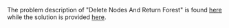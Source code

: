 The problem description of "Delete Nodes And Return Forest" is found [here](https://leetcode.com/problems/delete-nodes-and-return-forest/) while the solution is provided [here](https://github.com/aurimas13/Solutions-To-Problems/blob/main/LeetCode/Python%20Solutions/Delete%20Nodes%20And%20Return%20Forest/deleteNodesAndReturnForest.py).
